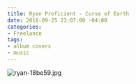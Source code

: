```yaml
---
title: Ryan Proficient - Curse of Earth
date: 2018-09-25 23:07:00 -04:00
categories:
- Freelance
tags:
- album covers
- music
---
```


![ryan-18be59.jpg](/uploads/ryan-18be59.jpg)